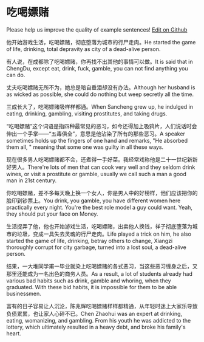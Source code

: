 # 吃喝嫖赌

Please help us improve the quality of example sentences! [Edit on Github](https://github.com/jiyushe/jiyu-example-sentence-source/blob/main/chinese/chihepiaodu.md)

<p><span class="chinese">他开始游戏生活，吃喝嫖赌，彻底堕落为城市的行尸走肉。</span><span class="english">He started the game of life, drinking, total depravity as city of a dead-alive person.</span></p>

<p><span class="chinese">有人说，在成都除了吃喝嫖赌，你再找不出其他的事情可以做。</span><span class="english">It is said that in ChengDu, except eat, drink, fuck, gamble, you can not find anything you can do.</span></p>

<p><span class="chinese">丈夫吃喝嫖赌无所不为，她总是暗自垂泪却没有办法。</span><span class="english">Although her husband is as wicked as possible, she could do nothing but weep secretly all the time.</span></p>

<p><span class="chinese">三成长大了，吃喝嫖赌吸样样都通。</span><span class="english">When Sancheng grew up, he indulged in eating, drinking, gambling, visiting prostitutes, and taking drugs.</span></p>

<p><span class="chinese">“吃喝嫖赌”这个词语是指四种最常见的恶习，如今还得加上吸鸦片，人们说话时会伸出一个手掌——“五毒俱全”，意思是他沾染了所有的那些恶习。</span><span class="english">A speaker sometimes holds up the fingers of one hand and remarks, "He absorbed them all, " meaning that some one was guilty in all these ways.</span></p>

<p><span class="chinese">现在很多男人吃喝嫖赌都不会，还煮得一手好菜。我经常戏称他是二十一世纪新新好男人。</span><span class="english">There're lots of men that can cook very well and they seldom drink wines, or visit a prostitute or gamble, usually we call such a man a good man in 21st century.</span></p>

<p><span class="chinese">你吃喝嫖赌，差不多每天晚上换一个女人，你是男人中的好榜样，他们应该把你的脸印到钞票上。</span><span class="english">You drink, you gamble, you have different women here practically every night. You're the best role model a guy could want. Yeah, they should put your face on Money.</span></p>

<p><span class="chinese">生活捉弄了他，他也开始游戏生活，吃喝嫖赌，出卖他人换钱，祥子彻底堕落为城市的垃圾，变成一具失去灵魂的行尸走肉。</span><span class="english">Life played a trick on him, he also started the game of life, drinking, betray others to change, Xiangzi thoroughly corrupt for city garbage, turned into a lost soul, a dead-alive person.</span></p>

<p><span class="chinese">结果，一大堆同学甫一毕业就染上吃喝嫖赌的各式恶习，当这些恶习缠身之后，又那里还能成为一名出色的商务人员。</span><span class="english">As a result, a lot of students already had various bad habits such as drink, gamble and whoring, when they graduated. With these bid habits, it is impossible for them to be able businessmen.</span></p>

<p><span class="chinese">富有的日子容易让人沉沦，陈兆辉吃喝嫖赌样样都精通，从年轻时迷上大家乐导致负债累累，也让家人心碎不已。</span><span class="english">Chen Zhaohui was an expert at drinking, eating, womanizing, and gambling. From his youth he was addicted to the lottery, which ultimately resulted in a heavy debt, and broke his family's heart.</span></p>

